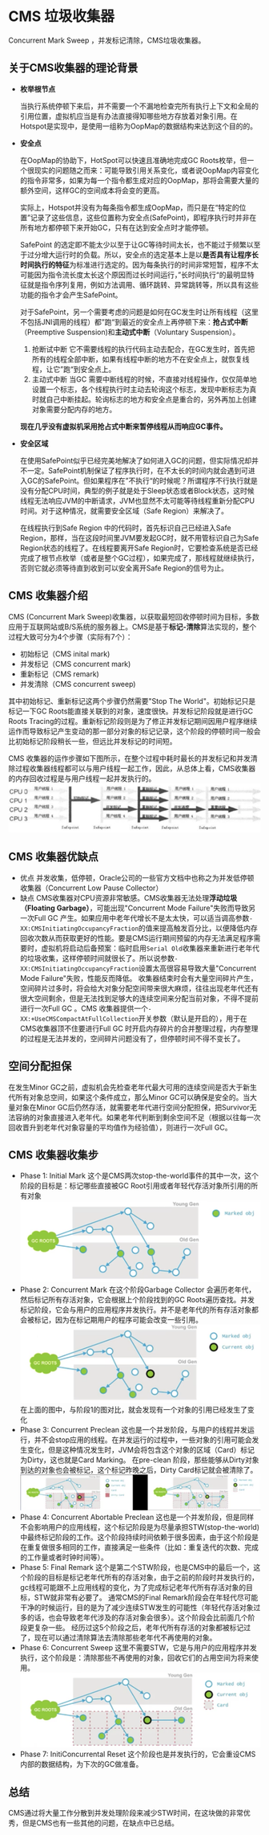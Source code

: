 # CMS 垃圾收集器

Concurrent Mark Sweep ，并发标记清除，CMS垃圾收集器。

## 关于CMS收集器的理论背景

- **枚举根节点**

  当执行系统停顿下来后，并不需要一个不漏地检查完所有执行上下文和全局的引用位置，虚拟机应当是有办法直接得知哪些地方存放着对象引用。在Hotspot是实现中，是使用一组称为OopMap的数据结构来达到这个目的的。

- **安全点**

  在OopMap的协助下，HotSpot可以快速且准确地完成GC Roots枚举，但一个很现实的问题随之而来：可能导致引用关系变化，或者说OopMap内容变化的指令非常多，如果为每一个指令都生成对应的OopMap，那将会需要大量的额外空间，这样GC的空间成本将会变的更高。

  实际上，Hotspot并没有为每条指令都生成OopMap，而只是在“特定的位置”记录了这些信息，这些位置称为安全点(SafePoint)，即程序执行时并非在所有地方都停顿下来开始GC，只有在达到安全点时才能停顿。

  SafePoint 的选定即不能太少以至于让GC等待时间太长，也不能过于频繁以至于过分增大运行时的负载。所以，安全点的选定基本上是以**是否具有让程序长时间执行的特征**为标准进行选定的。因为每条执行的时间非常短暂，程序不太可能因为指令流长度太长这个原因而过长时间运行，”长时间执行“的最明显特征就是指令序列复用，例如方法调用、循环跳转、异常跳转等，所以具有这些功能的指令才会产生SafePoint。

  对于SafePoint，另一个需要考虑的问题是如何在GC发生时让所有线程（这里不包括JNI调用的线程）都”跑“到最近的安全点上再停顿下来：**抢占式中断**（Preemptive Suspension)和**主动式中断**（Voluntary Suspension）。

  1. 抢断试中断
    它不需要线程的执行代码主动去配合，在GC发生时，首先把所有的线程全部中断，如果有线程中断的地方不在安全点上，就恢复线程，让它”跑“到安全点上。
  2. 主动式中断
    当GC 需要中断线程的时候，不直接对线程操作，仅仅简单地设置一个标志，各个线程执行时主动去轮询这个标志，发现中断标志为真时就自己中断挂起。轮询标志的地方和安全点是重合的，另外再加上创建对象需要分配内存的地方。

  **现在几乎没有虚拟机采用抢占式中断来暂停线程从而响应GC事件。**

- **安全区域**

  在使用SafePoint似乎已经完美地解决了如何进入GC的问题，但实际情况却并不一定。SafePoint机制保证了程序执行时，在不太长的时间内就会遇到可进入GC的SafePoint。但如果程序在”不执行“的时候呢？所谓程序不行执行就是没有分配CPU时间，典型的例子就是处于Sleep状态或者Block状态，这时候线程无法响应JVM的中断请求，JVM也显然不太可能等待线程重新分配CPU时间。对于这种情况，就需要安全区域（Safe Region）来解决了。

  在线程执行到Safe Region 中的代码时，首先标识自己已经进入Safe Region，那样，当在这段时间里JVM要发起GC时，就不用管标识自己为Safe Region状态的线程了。在线程要离开Safe Region时，它要检查系统是否已经完成了根节点枚举（或者是整个GC过程），如果完成了，那线程就继续执行，否则它就必须等待直到收到可以安全离开Safe Region的信号为止。

## CMS 收集器介绍

CMS (Concurrent Mark Sweep)收集器，以获取最短回收停顿时间为目标，多数应用于互联网站或B/S系统的服务器上。CMS是基于**标记-清除**算法实现的，整个过程大致可分为4个步骤（实际有7个）：

- 初始标记（CMS inital mark)
- 并发标记（CMS concurrent mark)
- 重新标记（CMS remark)
- 并发清除（CMS concurrent sweep)

其中初始标记、重新标记这两个步骤仍然需要"Stop The World"。初始标记只是标记一下GC Roots能直接关联到的对象，速度很快。并发标记阶段就是进行GC Roots Tracing的过程。重新标记阶段则是为了修正并发标记期间因用户程序继续运作而导致标记产生变动的那一部分对象的标记记录，这个阶段的停顿时间一般会比初始标记阶段稍长一些，但远比并发标记的时间短。

CMS 收集器的运作步骤如下图所示，在整个过程中耗时最长的并发标记和并发清除过程收集器线程都可以与用户线程一起工作，因此，从总体上看，CMS收集器的内存回收过程是与用户线程一起并发执行的。
![cms.png](../0_images/cms.png)

## CMS 收集器优缺点

- 优点
  并发收集，低停顿，Oracle公司的一些官方文档中也称之为并发低停顿收集器（Concurrent Low Pause Collector）
- 缺点
  CMS收集器对CPU资源非常敏感。CMS收集器无法处理**浮动垃圾（Floating Garbage）**，可能出现"Concurrent Mode Failure"失败而导致另一次Full GC 产生。如果应用中老年代增长不是太太快，可以适当调高参数`-XX:CMSInitiatingOccupancyFraction`的值来提高触发百分比，以便降低内存回收次数从而获取更好的性能。要是CMS运行期间预留的内存无法满足程序需要时，虚拟机将启动后备预案：临时启用`Serial Old`收集器来重新进行老年代的垃圾收集，这样停顿时间就很长了。所以说参数`-XX:CMSInitiatingOccupancyFraction`设置太高很容易导致大量"Concurrent Mode Failure"失败，性能反而降低。
  收集器结束时会有大量空间碎片产生，空间碎片过多时，将会给大对象分配空间带来很大麻烦，往往出现老年代还有很大空间剩余，但是无法找到足够大的连续空间来分配当前对象，不得不提前进行一次Full GC 。CMS 收集器提供一个`-XX:+UseCMSCompactAtFullCollection`开关参数（默认是开启的），用于在CMS收集器顶不住要进行Full GC 时开启内存碎片的合并整理过程，内存整理的过程是无法并发的，空间碎片问题没有了，但停顿时间不得不变长了。

## 空间分配担保

在发生Minor GC之前，虚拟机会先检查老年代最大可用的连续空间是否大于新生代所有对象总空间，如果这个条件成立，那么Minor GC可以确保是安全的。当大量对象在Minor GC后仍然存活，就需要老年代进行空间分配担保，把Survivor无法容纳的对象直接进入老年代。如果老年代判断到剩余空间不足（根据以往每一次回收晋升到老年代对象容量的平均值作为经验值），则进行一次Full GC。

## CMS 收集器收集步

- Phase 1: Initial Mark
  这个是CMS两次stop-the-world事件的其中一次，这个阶段的目标是：标记哪些直接被GC Root引用或者年轻代存活对象所引用的所有对象
  ![cms2.png](../0_images/cms2.png)
- Phase 2: Concurrent Mark
  在这个阶段Garbage Collector 会遍历老年代，然后标记所有存活对象，它会根据上个阶段找到的GC Roots遍历查找。并发标记阶段，它会与用户的应用程序并发执行。并不是老年代的所有存活对象都会被标记，因为在标记期用户的程序可能会改变一些引用。
  ![cms3.png](../0_images/cms3.png)
  在上面的图中，与阶段1的图对比，就会发现有一个对象的引用已经发生了变化
- Phase 3: Concurrent Preclean
  这也是一个并发阶段，与用户的线程并发运行，并不会stop应用的线程。在并发运行的过程中，一些对象的引用可能会发生变化，但是这种情况发生时，JVM会将包含这个对象的区域（Card）标记为Dirty，这也就是Card Marking。
  在pre-clean 阶段，那些能够从Dirty对象到达的对象也会被标记，这个标记昨晚之后，Dirty Card标记就会被清除了。
  ![cms4.png](../0_images/cms4.png)
- Phase 4: Concurrent Abortable Preclean
  这也是一个并发阶段，但是同样不会影响用户的应用线程，这个标记阶段是为尽量承担STW(stop-the-world)中最终标记阶段的工作。这个阶段持续时间依赖于很多因素，由于这个阶段是在重复做很多相同的工作，直接满足一些条件（比如：重复迭代的次数、完成的工作量或者时钟时间等）。
- Phase 5: Final Remark
  这个是第二个STW阶段，也是CMS中的最后一个，这个阶段的目标是标记老年代所有的存活对象，由于之前的阶段时并发执行的，gc线程可能跟不上应用线程的变化，为了完成标记老年代所有存活对象的目标，STW就非常有必要了。
  通常CMS的Final Remark阶段会在年轻代尽可能干净的时候运行，目的是为了减少连续STW发生的可能性（年轻代存活对象过多的话，也会导致老年代涉及的存活对象会很多）。这个阶段会比前面几个阶段更复杂一些。
  经历过这5个阶段之后，老年代所有存活的对象都被标记过了，现在可以通过清除算法去清除那些老年代不再使用的对象。
- Phase 6: Concurrent Sweep
  这里不需要STW，它是与用户的应用程序并发执行，这个阶段是：清除那些不再使用的对象，回收它们的占用空间为将来使用。
  ![cms5.png](../0_images/cms5.png)
- Phase 7: InitiConcurrental Reset
  这个阶段也是并发执行的，它会重设CMS内部的数据结构，为下次的GC做准备。

## 总结

CMS通过将大量工作分散到并发处理阶段来减少STW时间，在这块做的非常优秀，但是CMS也有一些其他的问题，在缺点中已总结。

